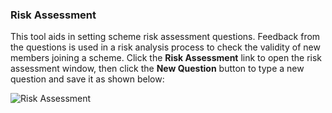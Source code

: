 ### Risk Assessment

This tool aids in setting scheme risk assessment questions. Feedback from the questions is used in a risk analysis process to check the validity of new members joining a scheme. Click the **Risk Assessment** link to open the risk assessment window, then click the **New Question** button to type a new question and save it as shown below:

<img  alt="Risk Assessment" width="90%" height="auto"  class="center"  src="![img](/img/media2/schemeM9.png)">

